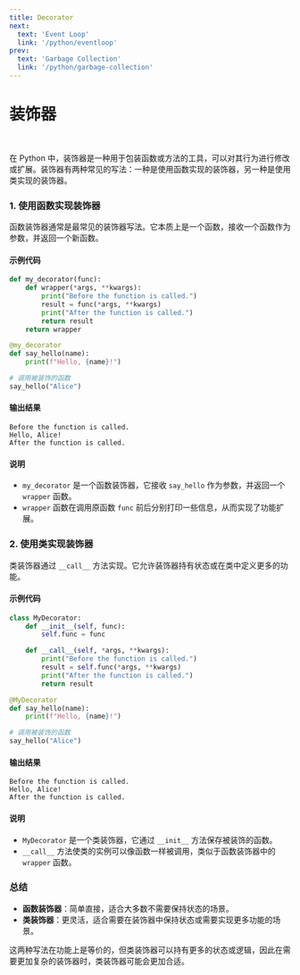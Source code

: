 ```yaml
---
title: Decorator
next: 
  text: 'Event Loop'
  link: '/python/eventloop'
prev:
  text: 'Garbage Collection'
  link: '/python/garbage-collection'
---
```


# 装饰器

<br>

在 Python 中，装饰器是一种用于包装函数或方法的工具，可以对其行为进行修改或扩展。装饰器有两种常见的写法：一种是使用函数实现的装饰器，另一种是使用类实现的装饰器。

### 1. 使用函数实现装饰器

函数装饰器通常是最常见的装饰器写法。它本质上是一个函数，接收一个函数作为参数，并返回一个新函数。

#### 示例代码

```python
def my_decorator(func):
    def wrapper(*args, **kwargs):
        print("Before the function is called.")
        result = func(*args, **kwargs)
        print("After the function is called.")
        return result
    return wrapper

@my_decorator
def say_hello(name):
    print(f"Hello, {name}!")

# 调用被装饰的函数
say_hello("Alice")
```

#### 输出结果

```
Before the function is called.
Hello, Alice!
After the function is called.
```

#### 说明

- `my_decorator` 是一个函数装饰器，它接收 `say_hello` 作为参数，并返回一个 `wrapper` 函数。
- `wrapper` 函数在调用原函数 `func` 前后分别打印一些信息，从而实现了功能扩展。

### 2. 使用类实现装饰器

类装饰器通过 `__call__` 方法实现。它允许装饰器持有状态或在类中定义更多的功能。

#### 示例代码

```python
class MyDecorator:
    def __init__(self, func):
        self.func = func

    def __call__(self, *args, **kwargs):
        print("Before the function is called.")
        result = self.func(*args, **kwargs)
        print("After the function is called.")
        return result

@MyDecorator
def say_hello(name):
    print(f"Hello, {name}!")

# 调用被装饰的函数
say_hello("Alice")
```

#### 输出结果

```
Before the function is called.
Hello, Alice!
After the function is called.
```

#### 说明

- `MyDecorator` 是一个类装饰器，它通过 `__init__` 方法保存被装饰的函数。
- `__call__` 方法使类的实例可以像函数一样被调用，类似于函数装饰器中的 `wrapper` 函数。

### 总结

- **函数装饰器**：简单直接，适合大多数不需要保持状态的场景。
- **类装饰器**：更灵活，适合需要在装饰器中保持状态或需要实现更多功能的场景。

这两种写法在功能上是等价的，但类装饰器可以持有更多的状态或逻辑，因此在需要更加复杂的装饰器时，类装饰器可能会更加合适。
